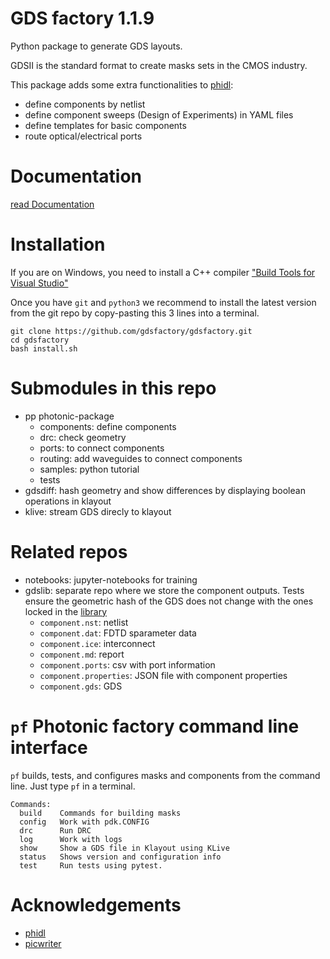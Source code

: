 # GDS factory 1.1.9

Python package to generate GDS layouts.

GDSII is the standard format to create masks sets in the CMOS industry.

This package adds some extra functionalities to [phidl](https://github.com/amccaugh/phidl):

- define components by netlist
- define component sweeps (Design of Experiments) in YAML files
- define templates for basic components
- route optical/electrical ports

# Documentation

[read Documentation](https://gdsfactory.readthedocs.io/en/latest/intro.html)

# Installation

If you are on Windows, you need to install a C++ compiler ["Build Tools for Visual Studio"](https://www.visualstudio.com/downloads/#build-tools-for-visual-studio-2017)

Once you have `git` and `python3` we recommend to install the latest version from the git repo by copy-pasting this 3 lines into a terminal.

```
git clone https://github.com/gdsfactory/gdsfactory.git
cd gdsfactory
bash install.sh
```

# Submodules in this repo

- pp photonic-package
  - components: define components
  - drc: check geometry
  - ports: to connect components
  - routing: add waveguides to connect components
  - samples: python tutorial
  - tests
- gdsdiff: hash geometry and show differences by displaying boolean operations in klayout
- klive: stream GDS direcly to klayout

# Related repos

- notebooks: jupyter-notebooks for training
- gdslib: separate repo where we store the component outputs. Tests ensure the geometric hash of the GDS does not change with the ones locked in the [library](https://github.com/gdslib/gdslib)
  - `component.nst`: netlist
  - `component.dat`: FDTD sparameter data
  - `component.ice`: interconnect
  - `component.md`: report
  - `component.ports`: csv with port information
  - `component.properties`: JSON file with component properties
  - `component.gds`: GDS

# `pf` Photonic factory command line interface

`pf` builds, tests, and configures masks and components from the command line. Just type `pf` in a terminal.

```
Commands:
  build    Commands for building masks
  config   Work with pdk.CONFIG
  drc      Run DRC
  log      Work with logs
  show     Show a GDS file in Klayout using KLive
  status   Shows version and configuration info
  test     Run tests using pytest.
```

# Acknowledgements

- [phidl](https://github.com/amccaugh/phidl)
- [picwriter](https://github.com/DerekK88/PICwriter)
